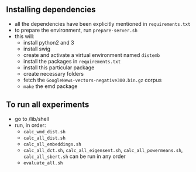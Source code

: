 ## Installing dependencies
- all the dependencies have been explicitly mentioned in `requirements.txt`
- to prepare the environment, run `prepare-server.sh`
- this will:
	- install python2 and 3
	- install swig
	- create and activate a virtual environment named `distemb`
	- install the packages in `requirements.txt`
	- install this particular package
	- create necessary folders
	- fetch the `GoogleNews-vectors-negative300.bin.gz` corpus
	- `make` the emd package

## To run all experiments
- go to /lib/shell
- run, in order:
    - `calc_wmd_dist.sh`
    - `calc_all_dist.sh`
    - `calc_all_embeddings.sh`
    - `calc_all_dct.sh`, `calc_all_eigensent.sh`, `calc_all_powermeans.sh`, `calc_all_sbert.sh` can be run in any order
    - `evaluate_all.sh`
